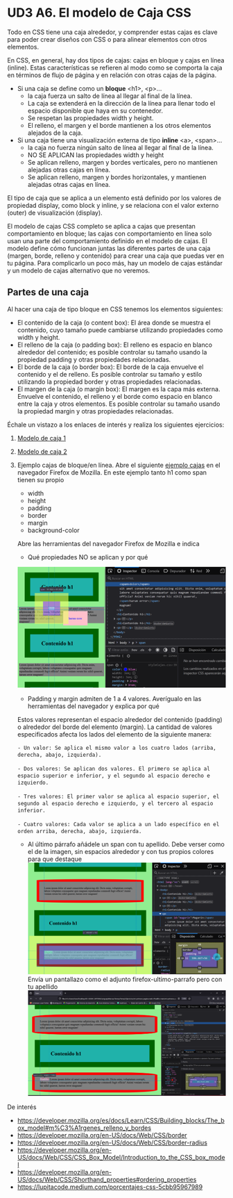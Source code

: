 # UD3 A6. El modelo de Caja CSS

Todo en CSS tiene una caja alrededor, y comprender estas cajas es clave para poder crear diseños con CSS o para alinear elementos con otros elementos. 

En CSS, en general, hay dos tipos de cajas: cajas en bloque y cajas en línea (inline). Estas características se refieren al modo como se comporta la caja en términos de flujo de página y en relación con otras cajas de la página. 

- Si una caja se define como un **bloque** &lt;h1&gt;, &lt;p&gt;...
  - la caja fuerza un salto de línea al llegar al final de la línea.
  - La caja se extenderá en la dirección de la línea para llenar todo el espacio disponible que haya en su contenedor. 
  - Se respetan las propiedades width y height.
  - El relleno, el margen y el borde mantienen a los otros elementos alejados de la caja.
- Si una caja tiene una visualización externa de tipo **inline** &lt;a&gt;, &lt;span&gt;...
  - la caja no fuerza ningún salto de línea al llegar al final de la línea.
  - NO SE APLICAN las propiedades width y height 
  - Se aplican relleno, margen y bordes verticales, pero no mantienen alejadas otras cajas en línea.
  - Se aplican relleno, margen y bordes horizontales, y mantienen alejadas otras cajas en línea.

El tipo de caja que se aplica a un elemento está definido por los valores de propiedad display, como block y inline, y se relaciona con el valor externo (outer) de visualización (display).

El modelo de cajas CSS completo se aplica a cajas que presentan comportamiento en bloque; las cajas con comportamiento en línea solo usan una parte del comportamiento definido en el modelo de cajas. El modelo define cómo funcionan juntas las diferentes partes de una caja (margen, borde, relleno y contenido) para crear una caja que puedas ver en tu página. Para complicarlo un poco más, hay un modelo de cajas estándar y un modelo de cajas alternativo que no veremos.

## Partes de una caja
Al hacer una caja de tipo bloque en CSS tenemos los elementos siguientes:

- El contenido de la caja (o content box): El área donde se muestra el contenido, cuyo tamaño puede cambiarse utilizando propiedades como width y height.
- El relleno de la caja (o padding box): El relleno es espacio en blanco alrededor del contenido; es posible controlar su tamaño usando la propiedad padding y otras propiedades relacionadas.
- El borde de la caja (o border box): El borde de la caja envuelve el contenido y el de relleno. Es posible controlar su tamaño y estilo utilizando la propiedad border y otras propiedades relacionadas.
- El margen de la caja (o margin box): El margen es la capa más externa. Envuelve el contenido, el relleno y el borde como espacio en blanco entre la caja y otros elementos. Es posible controlar su tamaño usando la propiedad margin y otras propiedades relacionadas.

Échale un vistazo a los enlaces de interés y realiza los siguientes ejercicios:
1.  [Modelo de caja 1](http://desarrolloweb.dlsi.ua.es/libros/html-css/ejercicio-modelo-caja-1)
2.  [Modelo de caja 2](http://desarrolloweb.dlsi.ua.es/libros/html-css/ejercicio-modelo-caja-2)
3.  Ejemplo cajas de bloque/en línea. Abre el siguiente [ejemplo cajas](ejemplosCajas.html) en el navegador Firefox de Mozilla. En este ejemplo tanto h1 como span tienen su propio
     - width
     - height
     - padding
     - border
     - margin
     - background-color
 
    Abre las herramientas del navegador Firefox de Mozilla e indica
    - Qué propiedades NO se aplican y por qué

    ![firefox span](firefox-span.png)
    - Padding y margin admiten de 1 a 4 valores. Averígualo en las herramientas del navegador y explica por qué
     
     Estos valores representan el espacio alrededor del contenido (padding) o alrededor del borde del elemento (margin). La cantidad de valores especificados afecta los lados del elemento de la siguiente manera:

        - Un valor: Se aplica el mismo valor a los cuatro lados (arriba, derecha, abajo, izquierda).

        - Dos valores: Se aplican dos valores. El primero se aplica al espacio superior e inferior, y el segundo al espacio derecho e izquierdo.

        - Tres valores: El primer valor se aplica al espacio superior, el segundo al espacio derecho e izquierdo, y el tercero al espacio inferior.

        - Cuatro valores: Cada valor se aplica a un lado específico en el orden arriba, derecha, abajo, izquierda.
  
    - Al último párrafo añádele un span con tu apellido. Debe verser como el de la imagen, 
    sin espacios alrededor y con tus propios colores para que destaque 
    ![imagen](firefox-ultimo-parrafo.png)
    Envía un pantallazo como el adjunto firefox-ultimo-parrafo pero con tu apellido
    ![Pantallazo](pantallazo.png)

De interés
- https://developer.mozilla.org/es/docs/Learn/CSS/Building_blocks/The_box_model#m%C3%A1rgenes_relleno_y_bordes
- https://developer.mozilla.org/en-US/docs/Web/CSS/border
- https://developer.mozilla.org/en-US/docs/Web/CSS/border-radius
- https://developer.mozilla.org/en-US/docs/Web/CSS/CSS_Box_Model/Introduction_to_the_CSS_box_model
- https://developer.mozilla.org/en-US/docs/Web/CSS/Shorthand_properties#ordering_properties
- https://lupitacode.medium.com/porcentajes-css-5cbb95967989
